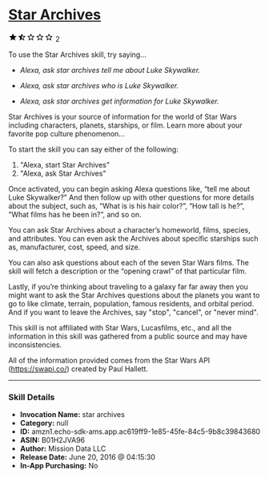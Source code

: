 # [Star Archives](http://alexa.amazon.com/#skills/amzn1.echo-sdk-ams.app.ac619ff9-1e85-45fe-84c5-9b8c39843680)
![1.5 stars](../../images/ic_star_black_18dp_1x.png)![1.5 stars](../../images/ic_star_half_black_18dp_1x.png)![1.5 stars](../../images/ic_star_border_black_18dp_1x.png)![1.5 stars](../../images/ic_star_border_black_18dp_1x.png)![1.5 stars](../../images/ic_star_border_black_18dp_1x.png) 2

To use the Star Archives skill, try saying...

* *Alexa, ask star archives tell me about Luke Skywalker.*

* *Alexa, ask star archives who is Luke Skywalker.*

* *Alexa, ask star archives get information for Luke Skywalker.*

Star Archives is your source of information for the world of Star Wars including characters, planets, starships, or film. Learn more about your favorite pop culture phenomenon...

To start the skill you can say either of the following:
1. "Alexa, start Star Archives"
2. "Alexa, ask Star Archives"

Once activated, you can begin asking Alexa questions like, “tell me about Luke Skywalker?” And then follow up with other questions for more details about the subject, such as, “What is is his hair color?”, “How tall is he?”, “What films has he been in?”, and so on. 

You can ask Star Archives about a character’s homeworld, films, species, and attributes. You can even ask the Archives about specific starships such as, manufacturer, cost, speed, and size. 

You can also ask questions about each of the seven Star Wars films. The skill will fetch a description or the “opening crawl” of that particular film.

Lastly, if you’re thinking about traveling to a galaxy far far away then you might want to ask the Star Archives questions about the planets you want to go to like climate, terrain, population, famous residents, and orbital period. And if you want to leave the Archives, say "stop", "cancel", or "never mind".

This skill is not affiliated with Star Wars, Lucasfilms, etc., and all the information in this skill was gathered from a public source and may have inconsistencies. 

All of the information provided comes from the Star Wars API (https://swapi.co/) created by Paul Hallett.

***

### Skill Details

* **Invocation Name:** star archives
* **Category:** null
* **ID:** amzn1.echo-sdk-ams.app.ac619ff9-1e85-45fe-84c5-9b8c39843680
* **ASIN:** B01H2JVA96
* **Author:** Mission Data LLC
* **Release Date:** June 20, 2016 @ 04:15:30
* **In-App Purchasing:** No

